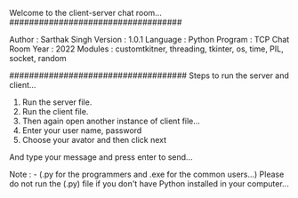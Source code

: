 Welcome to the client-server chat room...
###################################

Author 	:    Sarthak Singh
Version	:    1.0.1
Language :    Python
Program   :    TCP Chat Room
Year      	:    2022
Modules	:    customtkitner, threading, tkinter, os, time, PIL, socket, random

####################################
Steps to run the server and client...

1. Run the server file.
2. Run the client file.
3. Then again open another instance of client file...
4. Enter your user name, password
5. Choose your avator and then click next

And type your message and press enter to send...

Note : - (.py for the programmers and .exe for the common users...)
Please do not run the (.py) file if you don't have Python installed in your computer...